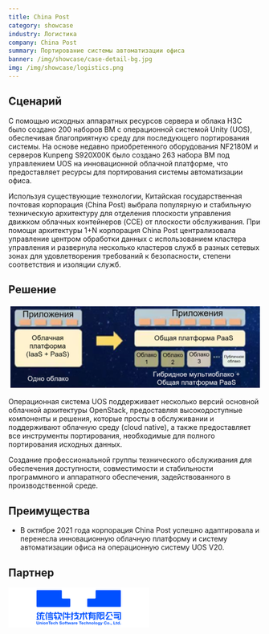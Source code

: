 ```yaml
---
title: China Post
category: showcase
industry: Логистика
company: China Post
summary: Портирование системы автоматизации офиса
banner: /img/showcase/case-detail-bg.jpg
img: /img/showcase/logistics.png
---
```


<div class="markdown">

## **Сценарий**

С помощью исходных аппаратных ресурсов сервера и облака H3C было создано 200 наборов ВМ с операционной системой Unity (UOS), обеспечивая благоприятную среду для последующего портирования системы. На основе недавно приобретенного оборудования NF2180M и серверов Kunpeng S920X00K было создано 263 набора ВМ под управлением UOS на инновационной облачной платформе, что предоставляет ресурсы для портирования системы автоматизации офиса.

Используя существующие технологии, Китайская государственная почтовая корпорация (China Post) выбрала популярную и стабильную техническую архитектуру для отделения плоскости управления движком облачных контейнеров (CCE) от плоскости обслуживания. При помощи архитектуры 1+N корпорация China Post централизовала управление центром обработки данных с использованием кластера управления и развернула несколько кластеров служб в разных сетевых зонах для удовлетворения требований к безопасности, степени соответствия и изоляции служб.

## **Решение**

<div align="center" class="case-img"><img src="./lg1.png"/></div>

Операционная система UOS поддерживает несколько версий основной облачной архитектуры OpenStack, предоставляя высокодоступные компоненты и решения, которые просты в обслуживании и поддерживают облачную среду (cloud native), а также предоставляет все инструменты портирования, необходимые для полного портирования исходных данных. 

Создание профессиональной группы технического обслуживания для обеспечения доступности, совместимости и стабильности программного и аппаратного обеспечения, задействованного в производственной среде.

## **Преимущества**

- В октябре 2021 года корпорация China Post успешно адаптировала и перенесла инновационную облачную платформу и систему автоматизации офиса на операционную систему UOS V20.

## **Партнер**

<div ><img src="./tongxin.png"/></div>

</div>